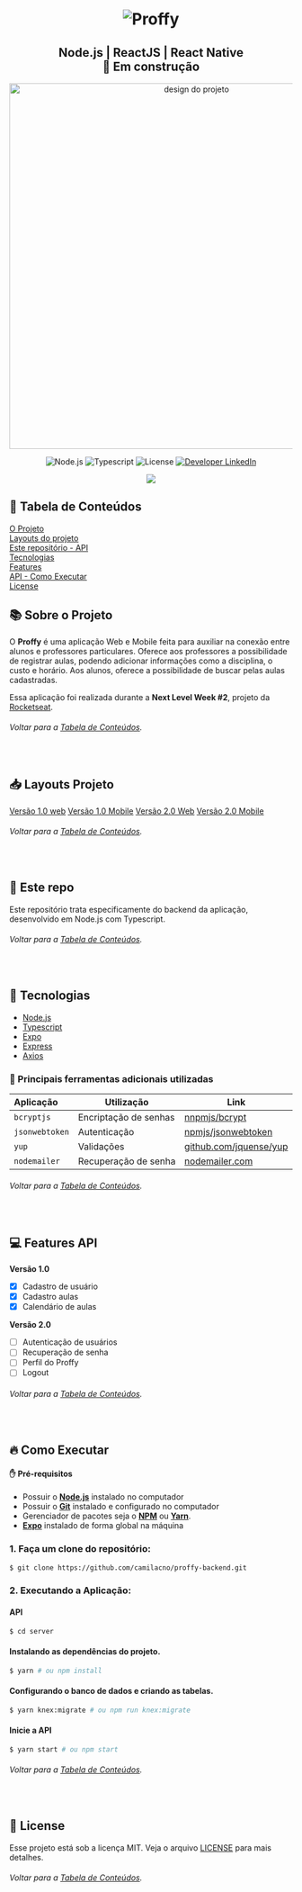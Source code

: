 <h1 align="center">  
<img alt="Proffy" title="#Proffy" src="https://raw.githubusercontent.com/camilacno/proffy-mobile/eef6811620612c0e883bcb0f8d4eb5f6ecb0dcb5/.github/logo.svg" />  
</h1>

<h2 align="center">  
Node.js | ReactJS | React Native <br>🚀 Em construção 
</h2>

<p align="center">
  <img alt="design do projeto" width="650px" src="https://github.com/camilacno/proffy-mobile/blob/master/.github/design.png?raw=true" />
<p>

<p align="center">
	<img alt="Node.js" 
src="https://img.shields.io/badge/nodejs-green?labelColor=green&logo=node.js&logoColor=white">  
  <img alt="Typescript" src="https://img.shields.io/badge/typescript-informational?labelColor=blue&logo=typescript&logoColor=white">  
  <img alt="License" src="https://img.shields.io/github/license/camilacno/proffy-web">    
  <a href="https://www.linkedin.com/in/camilacno" target="_blank"> 
    <img src="https://img.shields.io/badge/-camilacno-007ACC?logo=linkedin&logoColor=white&labelColor=007ACC" alt="Developer LinkedIn" />
  </a>
</p>

<p align="center">
  <a href="https://app.getpostman.com/run-collection/389a037d3d1d70b50026" target="_blank"> 
    <img src="https://run.pstmn.io/button.svg" />
  </a>
</p>


## :link: Tabela de Conteúdos
<p>  
	<a href="#books-sobre-o-projeto">O Projeto</a> <br>
	<a href="#inbox_tray-layouts-projeto">
		Layouts do projeto
	</a> <br>
	<a href="#bookmark_tabs-este-repo">
		Este repositório - API
	</a> <br>	
	<a href="#rocket-tecnologias">Tecnologias</a> <br>
	<a href="#computer-features-api">Features</a> <br>
	<a href="#fire-como-executar">
		API - Como Executar
	</a> <br>
	<a href="#memo-license">License</a>
</p>


## :books: Sobre o Projeto

O  **Proffy**  é uma aplicação Web e Mobile feita para auxiliar na conexão entre alunos e professores particulares. 
Oferece aos professores a possibilidade de registrar aulas, podendo adicionar informações como a disciplina, o custo e horário.
Aos alunos, oferece a possibilidade de buscar pelas aulas cadastradas.

Essa aplicação foi realizada durante a **Next  Level Week #2**, projeto da  [Rocketseat](https://rocketseat.com.br/).

###### *Voltar para a [Tabela de Conteúdos](#link-tabela-de-conteúdos)*.
<br>

## :inbox_tray: Layouts Projeto

[Versão 1.0 web](https://www.figma.com/file/GHGS126t7WYjnPZdRKChJF/Proffy-Web?node-id=0%3A1)
[Versão 1.0 Mobile](https://www.figma.com/file/e33KvgUpFdunXxJjHnK7CG/Proffy-Mobile)
[Versão 2.0 Web](https://www.figma.com/file/7XtNZowoxNdsTlLIx7sGAV/Proffy-Web-2.0-(Copy)?node-id=160%3A2761)
[Versão 2.0 Mobile](https://www.figma.com/file/gCiWANhD3AfLgPLyjgunYE/Proffy-Mobile-2.0-(Copy)?node-id=188%3A581)

###### *Voltar para a [Tabela de Conteúdos](#link-tabela-de-conteúdos)*.
<br>

## :bookmark_tabs: Este repo

Este repositório trata especificamente do backend da aplicação, desenvolvido em Node.js com Typescript.

###### *Voltar para a [Tabela de Conteúdos](#link-tabela-de-conteúdos)*.
<br>

## :rocket: Tecnologias
-   [Node.js](https://nodejs.org/en/)
-   [Typescript](https://www.typescriptlang.org/)
-   [Expo](https://expo.io/)
-   [Express](https://expressjs.com/)
-   [Axios](https://github.com/axios/axios)


### **:book: Principais ferramentas adicionais utilizadas**

| Aplicação | Utilização | Link |
|:----------|------|---------------------|
|```bcryptjs```| Encriptação de senhas | [nnpmjs/bcrypt](https://www.npmjs.com/package/bcrypt) |
|```jsonwebtoken```| Autenticação | [npmjs/jsonwebtoken](https://www.npmjs.com/package/jsonwebtoken) |
|```yup```| Validações | [github.com/jquense/yup](https://github.com/jquense/yup) |
|```nodemailer```| Recuperação de senha | [nodemailer.com](https://nodemailer.com/about/) |


###### *Voltar para a [Tabela de Conteúdos](#link-tabela-de-conteúdos)*.
<br>

## :computer: Features API
  **Versão 1.0**
- [x] Cadastro de usuário 
- [x] Cadastro aulas 
- [x] Calendário de aulas

**Versão 2.0**
- [ ] Autenticação de usuários
- [ ] Recuperação de senha
- [ ] Perfil do Proffy
- [ ] Logout

###### *Voltar para a [Tabela de Conteúdos](#link-tabela-de-conteúdos)*.
<br>

## :fire: Como Executar

#### :raised_hand: Pré-requisitos
- Possuir o  **[Node.js](https://nodejs.org/en/)**  instalado no computador
- Possuir o  **[Git](https://git-scm.com/)**  instalado e configurado no computador
- Gerenciador de pacotes seja o  **[NPM](https://www.npmjs.com/)**  ou  **[Yarn](https://yarnpkg.com/)**.
- **[Expo](https://expo.io/)**  instalado de forma global na máquina

### 1.  Faça um clone do repositório:
```bash
$ git clone https://github.com/camilacno/proffy-backend.git
```

### 2.  Executando a Aplicação:

  #### API
  ```bash
$ cd server
```

  #### Instalando as dependências do projeto.
   ```bash
$ yarn # ou npm install
```
  
  #### Configurando o banco de dados e criando as tabelas.
  ```bash
$ yarn knex:migrate # ou npm run knex:migrate
```
  
  #### Inicie a API
  ```bash
$ yarn start # ou npm start
```
###### *Voltar para a [Tabela de Conteúdos](#link-tabela-de-conteúdos)*.
<br>


## :memo: License

Esse projeto está sob a licença MIT. Veja o arquivo  [LICENSE](https://github.com/camilacno/proffy-backend/blob/master/LICENSE)  para mais detalhes.
###### *Voltar para a [Tabela de Conteúdos](#link-tabela-de-conteúdos)*.
